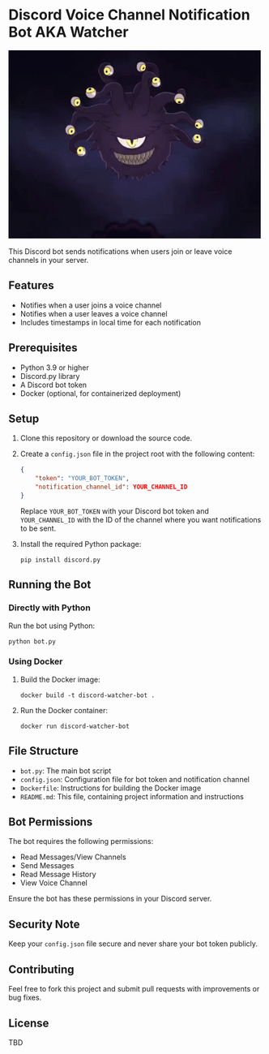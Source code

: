 # Discord Voice Channel Notification Bot AKA Watcher

![Watcher](watcher.gif#center)

<style>
  img[src*='#center'] { 
    display: block;
    margin: auto;
  }
</style>

This Discord bot sends notifications when users join or leave voice channels in your server.

## Features

- Notifies when a user joins a voice channel
- Notifies when a user leaves a voice channel
- Includes timestamps in local time for each notification

## Prerequisites

- Python 3.9 or higher
- Discord.py library
- A Discord bot token
- Docker (optional, for containerized deployment)

## Setup

1. Clone this repository or download the source code.

2. Create a `config.json` file in the project root with the following content:

   ```json
   {
       "token": "YOUR_BOT_TOKEN",
       "notification_channel_id": YOUR_CHANNEL_ID
   }
   ```

   Replace `YOUR_BOT_TOKEN` with your Discord bot token and `YOUR_CHANNEL_ID` with the ID of the channel where you want notifications to be sent.

3. Install the required Python package:

   ```
   pip install discord.py
   ```

## Running the Bot

### Directly with Python

Run the bot using Python:

```
python bot.py
```

### Using Docker

1. Build the Docker image:

   ```
   docker build -t discord-watcher-bot .
   ```

2. Run the Docker container:

   ```
   docker run discord-watcher-bot
   ```

## File Structure

- `bot.py`: The main bot script
- `config.json`: Configuration file for bot token and notification channel
- `Dockerfile`: Instructions for building the Docker image
- `README.md`: This file, containing project information and instructions

## Bot Permissions

The bot requires the following permissions:

- Read Messages/View Channels
- Send Messages
- Read Message History
- View Voice Channel

Ensure the bot has these permissions in your Discord server.

## Security Note

Keep your `config.json` file secure and never share your bot token publicly.

## Contributing

Feel free to fork this project and submit pull requests with improvements or bug fixes.

## License

TBD